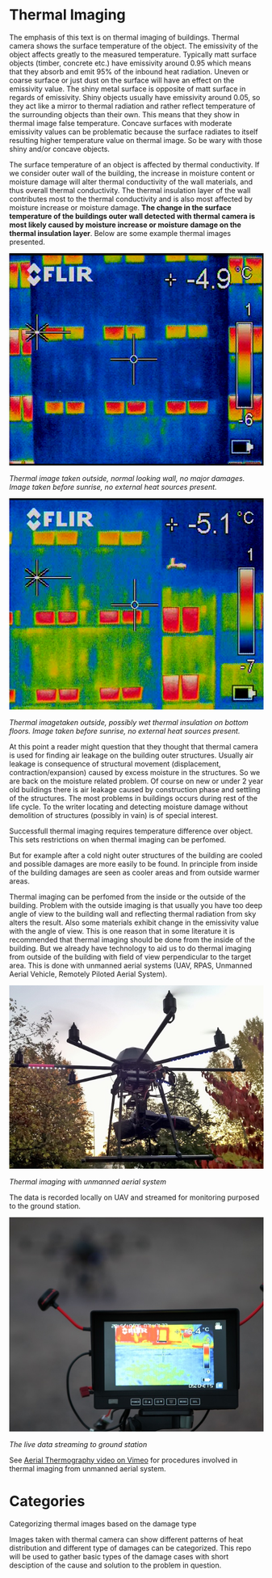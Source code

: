 # Thermal Imaging

The emphasis of this text is on thermal imaging of buildings. Thermal camera shows the surface temperature of the object. The emissivity of the object affects greatly to the measured temperature. Typically matt surface objects (timber, concrete etc.) have emissivity around 0.95 which means that they absorb and emit 95% of the inbound heat radiation.  Uneven or coarse surface or just dust on the surface will have an effect on the emissivity value. The shiny metal surface is opposite of matt surface in regards of emissivity. Shiny objects usually have emissivity around 0.05, so they act like a mirror to thermal radiation and rather reflect temperature of the surrounding objects than their own. This means that they show in thermal image false temperature. Concave surfaces with moderate emissivity values can be problematic because the surface radiates to itself resulting higher temperature value on thermal image. So be wary with those shiny and/or concave objects.

The surface temperature of an object is affected by thermal conductivity. If we consider outer wall of the building, the increase in moisture content or moisture damage will alter thermal conductivity of the wall materials, and thus overall thermal conductivity. The thermal insulation layer of the wall contributes most to the thermal conductivity and is also most affected by moisture increase or moisture damage. **The change in the surface temperature of the buildings outer wall detected with thermal camera is most likely caused by moisture increase or moisture damage on the thermal insulation layer**.
Below are some example thermal images presented.

![Thermal image taken outside, normal looking wall, no major damages](vlcsnap-2016-01-27-12h50m23s985.png "Thermal image, normal looking wall, no major damages")

*Thermal image taken outside, normal looking wall, no major damages. Image taken before sunrise, no external heat sources present.*

![Possibly wet thermal insulation on bottom floors](vlcsnap-2016-01-31-18h10m02s069.png "Possibly wet thermal insulation on bottom floors")

*Thermal imagetaken outside, possibly wet thermal insulation on bottom floors. Image taken before sunrise, no external heat sources present.*

At this point a reader might question that they thought that thermal camera is used for finding air leakage on the building outer structures. Usually air leakage is consequence of structural movement (displacement, contraction/expansion) caused by excess moisture in the structures. So we are back on the moisture related problem. Of course on new or under 2 year old buildings there is air leakage caused by construction phase and settling of the structures. The most problems in buildings occurs during rest of the life cycle. To the writer locating and detecting moisture damage without demolition of structures (possibly in vain) is of special interest.

Successfull thermal imaging requires temperature difference over object. This sets restrictions on when thermal imaging can be perfomed.

But for example after a cold night outer structures of the building are cooled and possible damages are more easily to be found. In principle from inside of the building damages are seen as cooler areas and from outside warmer areas.

Thermal imaging can be perfomed from the inside or the outside of the building. Problem with the outside imaging is that usually you have too deep angle of view to the building wall and reflecting thermal radiation from sky alters the result. Also some materials exhibit change in the emissivity value with the angle of view. This is one reason that in some literature it is recommended that thermal imaging should be done from the inside of the building. But we already have technology to aid us to do thermal imaging from outside of the building with field of view perpendicular to the target area. This is done with unmanned aerial systems (UAV, RPAS, Unmanned Aerial Vehicle, Remotely Piloted Aerial System).

![Thermal imaging with unmanned aerial system](uav1.jpg "Thermal imaging with unmanned aerial system")

*Thermal imaging with unmanned aerial system*

The data is recorded locally on UAV and streamed for monitoring purposed to the ground station.

![The live data streaming to ground station](monitor.jpg "The live data streaming to ground station")

*The live data streaming to ground station*

See [Aerial Thermography video on Vimeo](https://vimeo.com/149117940) for procedures involved in thermal imaging from unmanned aerial system.

# Categories

Categorizing thermal images based on the damage type

Images taken with thermal camera can show different patterns of heat distribution and different type of damages can be categorized. This repo will be used to gather basic types of the damage cases with short desciption of the cause and solution to the problem in question.
